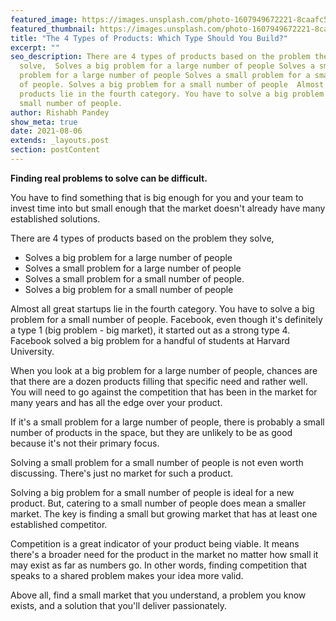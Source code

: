 ```yaml
---
featured_image: https://images.unsplash.com/photo-1607949672221-8caafc54d97b?ixid=MnwxMjA3fDB8MHxwaG90by1wYWdlfHx8fGVufDB8fHx8&ixlib=rb-1.2.1&auto=format&fit=crop&w=1950&q=80
featured_thumbnail: https://images.unsplash.com/photo-1607949672221-8caafc54d97b?ixid=MnwxMjA3fDB8MHxwaG90by1wYWdlfHx8fGVufDB8fHx8&ixlib=rb-1.2.1&auto=format&fit=crop&w=487&q=20
title: "The 4 Types of Products: Which Type Should You Build?"
excerpt: ""
seo_description: There are 4 types of products based on the problem they
  solve,  Solves a big problem for a large number of people Solves a small
  problem for a large number of people Solves a small problem for a small number
  of people. Solves a big problem for a small number of people  Almost all great
  products lie in the fourth category. You have to solve a big problem for a
  small number of people.
author: Rishabh Pandey
show_meta: true
date: 2021-08-06
extends: _layouts.post
section: postContent
---
```

**Finding real problems to solve can be difficult.**

You have to find something that is big enough for you and your team to invest time into but small enough that the market doesn't already have many established solutions.

There are 4 types of products based on the problem they solve,

* Solves a big problem for a large number of people
* Solves a small problem for a large number of people
* Solves a small problem for a small number of people.
* Solves a big problem for a small number of people

Almost all great startups lie in the fourth category. You have to solve a big problem for a small number of people. Facebook, even though it's definitely a type 1 (big problem - big market), it started out as a strong type 4. Facebook solved a big problem for a handful of students at Harvard University.

When you look at a big problem for a large number of people, chances are that there are a dozen products filling that specific need and rather well. You will need to go against the competition that has been in the market for many years and has all the edge over your product.

If it's a small problem for a large number of people, there is probably a small number of products in the space, but they are unlikely to be as good because it's not their primary focus.

Solving a small problem for a small number of people is not even worth discussing. There's just no market for such a product.

Solving a big problem for a small number of people is ideal for a new product. But, catering to a small number of people does mean a smaller market. The key is finding a small but growing market that has at least one established competitor.

Competition is a great indicator of your product being viable. It means there's a broader need for the product in the market no matter how small it may exist as far as numbers go. In other words, finding competition that speaks to a shared problem makes your idea more valid.



Above all, find a small market that you understand, a problem you know exists, and a solution that you'll deliver passionately.
